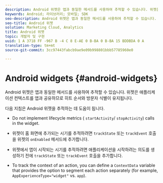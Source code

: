 ```yaml
---
description: Android 위젯은 앱과 동일한 메서드를 사용하여 추적할 수 있습니다. 위젯은 애플리케이션 컨텍스트를 앱과 공유하므로 히트 순서와 방문자 식별이 유지됩니다.
keywords: Android; 라이브러리; 모바일; SDK
seo-description: Android 위젯은 앱과 동일한 메서드를 사용하여 추적할 수 있습니다. 위젯은 애플리케이션 컨텍스트를 앱과 공유하므로 히트 순서와 방문자 식별이 유지됩니다.
seo-title: Android 위젯
solution: Marketing Cloud, Analytics
title: Android 위젯
topic: 개발자 및 구현
uuid: 1 A 3718 FF -967 B -4 C 8 E-AE 0 B-BA 0 B-BA 15 BDDBDA 0 A
translation-type: tm+mt
source-git-commit: 3cc97443fabcb9ae9e09b998801bbb57785960e0

---
```



# Android widgets {#android-widgets}

Android 위젯은 앱과 동일한 메서드를 사용하여 추적할 수 있습니다. 위젯은 애플리케이션 컨텍스트를 앱과 공유하므로 히트 순서와 방문자 식별이 유지됩니다.

다음 지침은 Android 위젯을 추적하는 데 도움이 됩니다.

* Do not implement lifecycle metrics ( `startActivity`/ `stopActivity`) calls in the widget.

* 위젯이 홈 화면에 추가되는 시기를 추적하려면 `trackState` 또는 `trackEvent` 호출을 위젯의 `onEnabled` 메서드에 추가합니다.

* 위젯에서 앱이 시작되는 시기를 추적하려면 애플리케이션을 시작하려는 의도를 생성하기 전에 `trackState` 또는 `trackEvent` 호출을 추가합니다.

* To track the context of an action, you can define a `ContextData` variable that provides the option to segment each action separately (for example, `AppExperienceType="widget"` vs. `app`).

